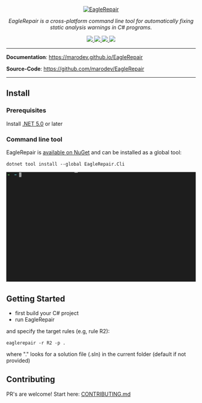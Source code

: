 <p align="center">
  <a href="https://github.com/marodev/EagleRepair"><img src="https://marodev.github.io/EagleRepair/img/eaglerepair-logo.png" alt="EagleRepair" width="400" ></a>
</p>

<p align="center">
    <em>EagleRepair is a cross-platform command line tool for automatically fixing static analysis warnings in C# programs.</em>
</p>

<p align="center">
    <a href="https://github.com/marodev/EagleRepair/actions/workflows/ci.yml">
      <img src="https://github.com/marodev/EagleRepair/actions/workflows/ci.yml/badge.svg" />
    </a>
    <a href="https://codecov.io/gh/marodev/EagleRepair">
      <img src="https://codecov.io/gh/marodev/EagleRepair/branch/main/graph/badge.svg?token=DPOM31AXDV"/>
    </a>
    <a href="https://www.nuget.org/packages/EagleRepair.Cli">
     <img src="https://img.shields.io/nuget/v/EagleRepair.Cli" />
    </a>
    <a href="https://github.com/marodev/EagleRepair/actions/workflows/codeql-analysis.yml">
       <img src="https://github.com/marodev/EagleRepair/actions/workflows/codeql-analysis.yml/badge.svg" />
    </a>
</p>

---

**Documentation**: <a href="https://marodev.github.io/EagleRepair" target="_blank">https://marodev.github.io/EagleRepair</a>

**Source-Code**: <a href="https://github.com/marodev/EagleRepair" target="_blank">https://github.com/marodev/EagleRepair</a>

---

## Install

### Prerequisites
Install [.NET 5.0](https://dotnet.microsoft.com/download/dotnet/5.0) or later

### Command line tool
EagleRepair is [available on NuGet](https://www.nuget.org/packages/EagleRepair.Cli) and can be installed as a global tool:
```
dotnet tool install --global EagleRepair.Cli
```

![Install Gif](docs/img/eagle-repair-install-video.gif) 

## Getting Started
- first build your C# project
- run EagleRepair

and specify the target rules (e.g, rule R2):
```
eaglerepair -r R2 -p .
```
where "." looks for a solution file (.sln) in the current folder (default if not provided)

## Contributing

PR's are welcome!
Start here: [CONTRIBUTING.md](CONTRIBUTING.md)

